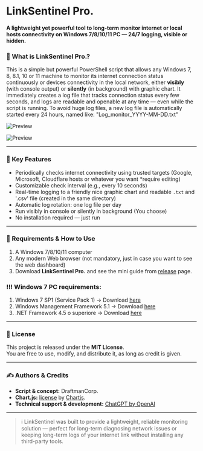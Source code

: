 # LinkSentinel Pro.
**A lightweight yet powerful tool to long-term monitor internet or local hosts connectivity on Windows 7/8/10/11 PC — 24/7 logging, visible or hidden.**

### 🧠 What is LinkSentinel Pro.?
This is a simple but powerful PowerShell script that allows any Windows 7, 8, 8.1, 10 or 11 machine to monitor its internet connection status continuously or devices connectivity in the local network, either **visibly** (with console output) or **silently** (in background) with graphic chart.
It immediately creates a log file that tracks connection status every few seconds, and logs are readable and openable at any time — even while the script is running.
To avoid huge log files, a new log file is automatically started every 24 hours, named like: "Log_monitor_YYYY-MM-DD.txt"

![Preview](https://github.com/DraftmanCorp/LinkSentinel-Pro./blob/main/Preview/0.1.2-l.jpg)

![Preview](https://github.com/DraftmanCorp/LinkSentinel-Pro./blob/main/Preview/0.1.2-d.jpg)

---

### 📝 Key Features
- Periodically checks internet connectivity using trusted targets (Google, Microsoft, Cloudflare hosts or whatever you want *require editing)
- Customizable check interval (e.g., every 10 seconds)
- Real-time logging to a friendly nice graphic chart and readable `.txt` and '.csv' file (created in the same directory)
- Automatic log rotation: one log file per day
- Run visibly in console or silently in background (You choose)
- No installation required — just run

---

### 🚀 Requirements & How to Use
1. A Windows 7/8/10/11 computer
2. Any modern Web browser (not mandatory, just in case you want to see the web dashboard)
3. Download **LinkSentinel Pro.** and see the mini guide from [release](https://github.com/DraftmanCorp/LinkSentinel-Pro./releases) page.

### !!! Windows 7 PC requirements:
1. Windows 7 SP1 (Service Pack 1) -> Download [here](https://www.catalog.update.microsoft.com/Search.aspx?q=KB976932)
2. Windows Management Framework 5.1 -> Download [here](https://www.microsoft.com/en-us/download/details.aspx?id=54616)
3. .NET Framework 4.5 o superiore -> Download [here](https://www.microsoft.com/it-it/download/details.aspx?id=30653)

---

### 📄 License
This project is released under the **MIT License**.  
You are free to use, modify, and distribute it, as long as credit is given.

---

### ✍️ Authors & Credits
- **Script & concept:** DraftmanCorp.
- **Chart.js:** [license](https://github.com/chartjs/Chart.js/blob/master/LICENSE.md) by [Chartjs](https://github.com/chartjs/Chart.js).
- **Technical support & development:** [ChatGPT by OpenAI](https://openai.com/chatgpt)

---

> ℹ️ LinkSentinel was built to provide a lightweight, reliable monitoring solution — perfect for long-term diagnosing network issues or keeping long-term logs of your internet link without installing any third-party tools.
